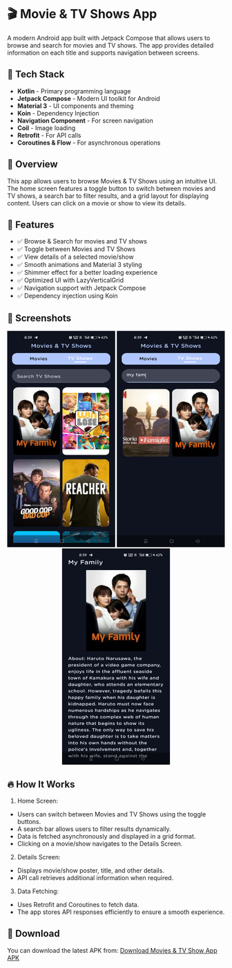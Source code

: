 # 🎬 Movie & TV Shows App
A modern Android app built with Jetpack Compose that allows users to browse and search for movies and TV shows. The app provides detailed information on each title and supports navigation between screens.

## 🚀 Tech Stack
- **Kotlin** - Primary programming language
- **Jetpack Compose** - Modern UI toolkit for Android
- **Material 3** - UI components and theming
- **Koin** - Dependency Injection
- **Navigation Component** - For screen navigation
- **Coil** - Image loading
- **Retrofit** - For API calls
- **Coroutines & Flow** - For asynchronous operations

## 📜 Overview
This app allows users to browse Movies & TV Shows using an intuitive UI. The home screen features a toggle button to switch between movies and TV shows, a search bar to filter results, and a grid layout for displaying content. Users can click on a movie or show to view its details.

## 🌟 Features
- ✅ Browse & Search for movies and TV shows
- ✅ Toggle between Movies and TV Shows
- ✅ View details of a selected movie/show
- ✅ Smooth animations and Material 3 styling
- ✅ Shimmer effect for a better loading experience
- ✅ Optimized UI with LazyVerticalGrid
- ✅ Navigation support with Jetpack Compose
- ✅ Dependency injection using Koin

## 📲 Screenshots
<p align="center">
  <img src="https://github.com/ShivamGaikwad200/Movie_Tv_Show/blob/master/Screenshots/Screenshot_2025-02-20-20-39-15-40_b25986c90ebdc5b8cd566db51eee175d.jpg" alt="Dashboard" height="500" width="250"/>
  <img src="https://github.com/ShivamGaikwad200/Movie_Tv_Show/blob/master/Screenshots/Screenshot_2025-02-20-20-39-25-12_b25986c90ebdc5b8cd566db51eee175d.jpg" alt="Search" height="500" width="250"/>
  <img src="https://github.com/ShivamGaikwad200/Movie_Tv_Show/blob/master/Screenshots/Screenshot_2025-02-20-20-39-30-86_b25986c90ebdc5b8cd566db51eee175d.jpg" alt="Details" height="500" width="250"/>

## 🔥 How It Works
1. Home Screen:

- Users can switch between Movies and TV Shows using the toggle buttons.
- A search bar allows users to filter results dynamically.
- Data is fetched asynchronously and displayed in a grid format.
- Clicking on a movie/show navigates to the Details Screen.

2. Details Screen:

- Displays movie/show poster, title, and other details.
- API call retrieves additional information when required.

3. Data Fetching:

- Uses Retrofit and Coroutines to fetch data.
- The app stores API responses efficiently to ensure a smooth experience.

## 📱 Download
You can download the latest APK from:
[Download Movies & TV Show App APK](https://github.com/ShivamGaikwad200/Movie_Tv_Show/raw/refs/heads/master/app-debug.apk)
